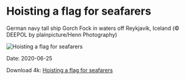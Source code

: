 # Hoisting a flag for seafarers

German navy tall ship Gorch Fock in waters off Reykjavík, Iceland (© DEEPOL by plainpicture/Henn Photography)

![Hoisting a flag for seafarers](https://bing.com/th?id=OHR.GorchFock_EN-US6157323134_UHD.jpg&rf=LaDigue_UHD.jpg&pid=hp&w=1024&h=576)

Date: 2020-06-25

Download 4k: [Hoisting a flag for seafarers](https://bing.com/th?id=OHR.GorchFock_EN-US6157323134_UHD.jpg&rf=LaDigue_UHD.jpg&pid=hp&w=3840&h=2160)

